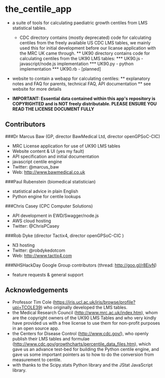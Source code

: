 the_centile_app
===============
* a suite of tools for calculating paediatric growth centiles from LMS statistical tables.
    * CDC directory contains (mostly deprecated) code for calculating centiles from the freely available US CDC LMS tables, we mainly used this for initial development before our licanse application with the MRC UK came through.
** UK90 directory contains code for calculating centiles from the UK90 LMS tables:
*** UK90.js - javascript/node.js implementation
*** UK90.py - python implementation
*** UK90.rb - [planned]
* website to contain a webapp for calculating centiles:
** explanatory notes and FAQ for parents, technical FAQ, API documentation
** see website for more details

* **IMPORTANT: Essential data contained within this app's repository is COPYRIGHTED and is NOT freely distributable. PLEASE ENSURE YOU READ THE LICENSE DOCUMENT FULLY**

Contributors
------------

###Dr Marcus Baw (GP, director BawMedical Ltd, director openGPSoC-CIC)
* MRC License application for use of UK90 LMS tables
* Website content & UI (yes my fault)
* API specification and initial documentation
* javascript centile engine
* Twitter: @marcus_baw
* Web: http://www.bawmedical.co.uk

###Paul Rubenstein (biomedical statistician)
* statistical advice in plain English
* Python engine for centile lookups

###Chris Casey (CPC Computer Solutions)
* API development in EWD/Swagger/node.js
* AWS cloud hosting
* Twitter: @ChrisPCasey

###Rob Dyke (director Tactix4, director openGPSoC-CIC )
* N3 hosting
* Twitter: @robdykedotcom
* Web: http://www.tactix4.com

###NHSHackDay Google Group contributors (thread: http://goo.gl/r8EiyN)
* feature requests & general support

Acknowledgements
----------------
* Professor Tim Cole (https://iris.ucl.ac.uk/iris/browse/profile?upi=TCOLE39) who originally developed the LMS tables.
* the Medical Research Council (http://www.mrc.ac.uk/index.htm), whom are the copyright owners of the UK90 LMS Tables and who very kindly have provided us with a free license to use them for non-profit purposes in an open source app.
* the Centers for Disease Control (http://www.cdc.gov/), who openly publish their LMS tables and formulae (http://www.cdc.gov/growthcharts/percentile_data_files.htm), which gave us an advance test-bed for building the Python centile engine, and gave us some important pointers as to how to do the conversion from measurement to centile.
* with thanks to the Scipy.stats Python library and the JStat JavaScript library.
